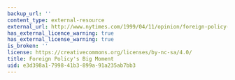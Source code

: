 ```yaml
---
backup_url: ''
content_type: external-resource
external_url: http://www.nytimes.com/1999/04/11/opinion/foreign-policy-s-big-moment.html
has_external_licence_warning: true
has_external_license_warning: true
is_broken: ''
license: https://creativecommons.org/licenses/by-nc-sa/4.0/
title: Foreign Policy's Big Moment
uid: e3d398a1-7998-41b3-899a-91a235ab7bb3
---
```

